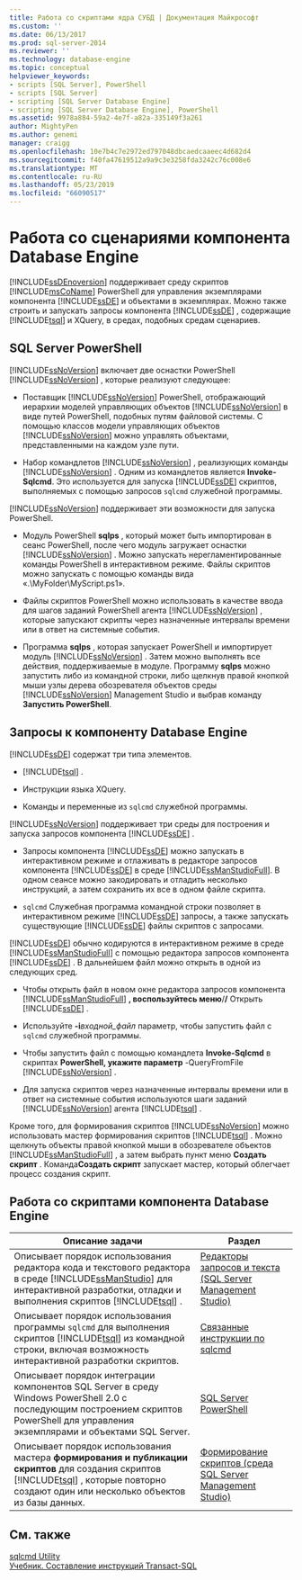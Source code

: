 ```yaml
---
title: Работа со скриптами ядра СУБД | Документация Майкрософт
ms.custom: ''
ms.date: 06/13/2017
ms.prod: sql-server-2014
ms.reviewer: ''
ms.technology: database-engine
ms.topic: conceptual
helpviewer_keywords:
- scripts [SQL Server], PowerShell
- scripts [SQL Server]
- scripting [SQL Server Database Engine]
- scripting [SQL Server Database Engine], PowerShell
ms.assetid: 9978a884-59a2-4e7f-a82a-335149f3a261
author: MightyPen
ms.author: genemi
manager: craigg
ms.openlocfilehash: 10e7b4c7e2972ed797048dbcaedcaaeec4d682d4
ms.sourcegitcommit: f40fa47619512a9a9c3e3258fda3242c76c008e6
ms.translationtype: MT
ms.contentlocale: ru-RU
ms.lasthandoff: 05/23/2019
ms.locfileid: "66090517"
---
```

# <a name="database-engine-scripting"></a>Работа со сценариями компонента Database Engine
  [!INCLUDE[ssDEnoversion](../../includes/ssdenoversion-md.md)] поддерживает среду скриптов [!INCLUDE[msCoName](../../includes/msconame-md.md)] PowerShell для управления экземплярами компонента [!INCLUDE[ssDE](../../includes/ssde-md.md)] и объектами в экземплярах. Можно также строить и запускать запросы компонента [!INCLUDE[ssDE](../../includes/ssde-md.md)] , содержащие [!INCLUDE[tsql](../../includes/tsql-md.md)] и XQuery, в средах, подобных средам сценариев.  
  
## <a name="sql-server-powershell"></a>SQL Server PowerShell  
 [!INCLUDE[ssNoVersion](../../includes/ssnoversion-md.md)] включает две оснастки PowerShell [!INCLUDE[ssNoVersion](../../includes/ssnoversion-md.md)] , которые реализуют следующее:  
  
-   Поставщик [!INCLUDE[ssNoVersion](../../includes/ssnoversion-md.md)] PowerShell, отображающий иерархии моделей управляющих объектов [!INCLUDE[ssNoVersion](../../includes/ssnoversion-md.md)] в виде путей PowerShell, подобных путям файловой системы. С помощью классов модели управляющих объектов [!INCLUDE[ssNoVersion](../../includes/ssnoversion-md.md)] можно управлять объектами, представленными на каждом узле пути.  
  
-   Набор командлетов [!INCLUDE[ssNoVersion](../../includes/ssnoversion-md.md)] , реализующих команды [!INCLUDE[ssNoVersion](../../includes/ssnoversion-md.md)] . Одним из командлетов является **Invoke-Sqlcmd**. Это используется для запуска [!INCLUDE[ssDE](../../includes/ssde-md.md)] скриптов, выполняемых с помощью запросов `sqlcmd` служебной программы.  
  
 [!INCLUDE[ssNoVersion](../../includes/ssnoversion-md.md)] поддерживает эти возможности для запуска PowerShell.  
  
-   Модуль PowerShell **sqlps** , который может быть импортирован в сеанс PowerShell, после чего модуль загружает оснастки [!INCLUDE[ssNoVersion](../../includes/ssnoversion-md.md)] . Можно запускать нерегламентированные команды PowerShell в интерактивном режиме. Файлы скриптов можно запускать с помощью команды вида «.\MyFolder\MyScript.ps1».  
  
-   Файлы скриптов PowerShell можно использовать в качестве ввода для шагов заданий PowerShell агента [!INCLUDE[ssNoVersion](../../includes/ssnoversion-md.md)] , которые запускают скрипты через назначенные интервалы времени или в ответ на системные события.  
  
-   Программа **sqlps** , которая запускает PowerShell и импортирует модуль [!INCLUDE[ssNoVersion](../../includes/ssnoversion-md.md)] . Затем можно выполнять все действия, поддерживаемые в модуле. Программу **sqlps** можно запустить либо из командной строки, либо щелкнув правой кнопкой мыши узлы дерева обозревателя объектов среды [!INCLUDE[ssNoVersion](../../includes/ssnoversion-md.md)] Management Studio и выбрав команду **Запустить PowerShell**.  
  
## <a name="database-engine-queries"></a>Запросы к компоненту Database Engine  
 [!INCLUDE[ssDE](../../includes/ssde-md.md)] содержат три типа элементов.  
  
-   [!INCLUDE[tsql](../../includes/tsql-md.md)] .  
  
-   Инструкции языка XQuery.  
  
-   Команды и переменные из `sqlcmd` служебной программы.  
  
 [!INCLUDE[ssNoVersion](../../includes/ssnoversion-md.md)] поддерживает три среды для построения и запуска запросов компонента [!INCLUDE[ssDE](../../includes/ssde-md.md)] .  
  
-   Запросы компонента [!INCLUDE[ssDE](../../includes/ssde-md.md)] можно запускать в интерактивном режиме и отлаживать в редакторе запросов компонента [!INCLUDE[ssDE](../../includes/ssde-md.md)] в среде [!INCLUDE[ssManStudioFull](../../includes/ssmanstudiofull-md.md)]. В одном сеансе можно закодировать и отладить несколько инструкций, а затем сохранить их все в одном файле скрипта.  
  
-   `sqlcmd` Служебная программа командной строки позволяет в интерактивном режиме [!INCLUDE[ssDE](../../includes/ssde-md.md)] запросы, а также запускать существующие [!INCLUDE[ssDE](../../includes/ssde-md.md)] файлы скриптов с запросами.  
  
 [!INCLUDE[ssDE](../../includes/ssde-md.md)] обычно кодируются в интерактивном режиме в среде [!INCLUDE[ssManStudioFull](../../includes/ssmanstudiofull-md.md)] с помощью редактора запросов компонента [!INCLUDE[ssDE](../../includes/ssde-md.md)] . В дальнейшем файл можно открыть в одной из следующих сред.  
  
-   Чтобы открыть файл в новом окне редактора запросов компонента [!INCLUDE[ssManStudioFull](../../includes/ssmanstudiofull-md.md)] **, воспользуйтесь меню**/**/** Открыть [!INCLUDE[ssDE](../../includes/ssde-md.md)] .  
  
-   Используйте **-i**_входной_файл_ параметр, чтобы запустить файл с `sqlcmd` служебной программы.  
  
-   Чтобы запустить файл с помощью командлета **Invoke-Sqlcmd** в скриптах **PowerShell, укажите параметр** -QueryFromFile [!INCLUDE[ssNoVersion](../../includes/ssnoversion-md.md)] .  
  
-   Для запуска скриптов через назначенные интервалы времени или в ответ на системные события используются шаги заданий [!INCLUDE[ssNoVersion](../../includes/ssnoversion-md.md)] агента [!INCLUDE[tsql](../../includes/tsql-md.md)] .  
  
 Кроме того, для формирования скриптов [!INCLUDE[ssNoVersion](../../includes/ssnoversion-md.md)] можно использовать мастер формирования скриптов [!INCLUDE[tsql](../../includes/tsql-md.md)] . Можно щелкнуть объекты правой кнопкой мыши в обозревателе объектов [!INCLUDE[ssManStudioFull](../../includes/ssmanstudiofull-md.md)] , а затем выбрать пункт меню **Создать скрипт** . Команда**Создать скрипт** запускает мастер, который облегчает процесс создания скрипт.  
  
## <a name="database-engine-scripting-tasks"></a>Работа со скриптами компонента Database Engine  
  
|Описание задачи|Раздел|  
|----------------------|-----------|  
|Описывает порядок использования редактора кода и текстового редактора в среде [!INCLUDE[ssManStudio](../../includes/ssmanstudio-md.md)] для интерактивной разработки, отладки и выполнения скриптов [!INCLUDE[tsql](../../includes/tsql-md.md)] .|[Редакторы запросов и текста (SQL Server Management Studio)](../scripting/query-and-text-editors-sql-server-management-studio.md)|  
|Описывает порядок использования программы `sqlcmd` для выполнения скриптов [!INCLUDE[tsql](../../includes/tsql-md.md)] из командной строки, включая возможность интерактивной разработки скриптов.|[Связанные инструкции по sqlcmd](../../database-engine/sqlcmd-how-to-topics.md)|  
|Описывает порядок интеграции компонентов SQL Server в среду Windows PowerShell 2.0 с последующим построением скриптов PowerShell для управления экземплярами и объектами SQL Server.|[SQL Server PowerShell](../../powershell/sql-server-powershell.md)|  
|Описывает порядок использования мастера **формирования и публикации скриптов** для создания скриптов [!INCLUDE[tsql](../../includes/tsql-md.md)] , которые повторно создают один или несколько объектов из базы данных.|[Формирование скриптов (среда SQL Server Management Studio)](generate-scripts-sql-server-management-studio.md)|  
  
## <a name="see-also"></a>См. также  
 [sqlcmd Utility](../../tools/sqlcmd-utility.md)   
 [Учебник. Составление инструкций Transact-SQL](../../t-sql/tutorial-writing-transact-sql-statements.md)  
  
  
